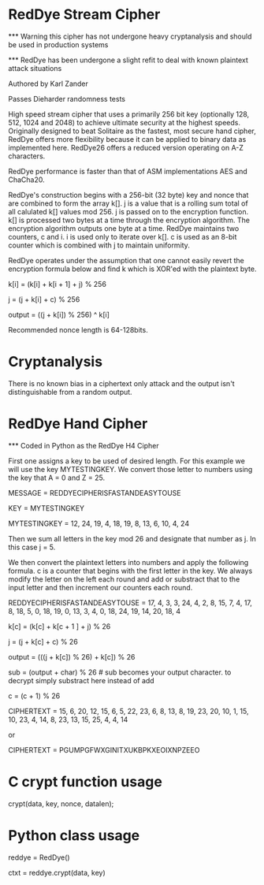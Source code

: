 # RedDye Stream Cipher

*** Warning this cipher has not undergone heavy cryptanalysis and should be used in production systems

*** RedDye has been undergone a slight refit to deal with known plaintext attack situations

Authored by Karl Zander

Passes Dieharder randomness tests

High speed stream cipher that uses a primarily 256 bit key (optionally 128, 512, 1024 and 2048) to achieve ultimate security at the highest speeds.  Originally designed to beat Solitaire as the fastest, most secure hand cipher, RedDye offers more flexibility because it can be applied to binary data as implemented here.  RedDye26 offers a reduced version operating on A-Z characters.

RedDye performance is faster than that of ASM implementations AES and ChaCha20.

RedDye's construction begins with a 256-bit (32 byte) key and nonce that are combined to form the array k[].  j is a value that is a rolling sum total of all calulated k[] values mod 256.  j is passed on to the encryption function.  k[] is processed two bytes at a time through the encryption algorithm.  The encryption algorithm outputs one byte at a time.  RedDye maintains two counters, c and i.  i is used only to iterate over k[].  c is used as an 8-bit counter which is combined with j to maintain uniformity.

RedDye operates under the assumption that one cannot easily revert the encryption formula below and find k which is XOR'ed with the plaintext byte.

k[i] = (k[i] + k[i + 1] + j) % 256

j = (j + k[i] + c) % 256

output = ((j + k[i]) % 256) ^ k[i]

Recommended nonce length is 64-128bits.

# Cryptanalysis
There is no known bias in a ciphertext only attack and the output isn't distinguishable from a random output.

# RedDye Hand Cipher

*** Coded in Python as the RedDye H4 Cipher

First one assigns a key to be used of desired length.  For this example we will use the key MYTESTINGKEY.  We convert those letter to numbers using the key that A = 0 and Z = 25.

MESSAGE = REDDYECIPHERISFASTANDEASYTOUSE

KEY = MYTESTINGKEY

MYTESTINGKEY = 12, 24, 19, 4, 18, 19, 8, 13, 6, 10, 4, 24

Then we sum all letters in the key mod 26 and designate that number as j.  In this case j = 5.

We then convert the plaintext letters into numbers and apply the following formula. c is a counter that begins with the first letter in the key.  We always modify the letter on the left each round and add or substract that to the input letter and then increment our counters each round.

REDDYECIPHERISFASTANDEASYTOUSE = 17, 4, 3, 3, 24, 4, 2, 8, 15, 7, 4, 17, 8, 18, 5, 0, 18, 19, 0, 13, 3, 4, 0, 18, 24, 19, 14, 20, 18, 4

k[c] = (k[c] + k[c + 1 ] + j) % 26

j = (j + k[c] + c) % 26

output = (((j + k[c]) % 26) + k[c]) % 26

sub = (output + char) % 26  # sub becomes your output character.  to decrypt simply substract here instead of add

c = (c + 1) % 26

CIPHERTEXT = 15, 6, 20, 12, 15, 6, 5, 22, 23, 6, 8, 13, 8, 19, 23, 20, 10, 1, 15, 10, 23, 4, 14, 8, 23, 13, 15, 25, 4, 4, 14

or

CIPHERTEXT = PGUMPGFWXGINITXUKBPKXEOIXNPZEEO

# C crypt function usage

crypt(data, key, nonce, datalen);


# Python class usage
reddye = RedDye()

ctxt = reddye.crypt(data, key)
